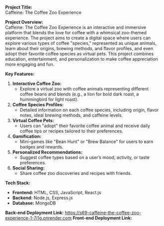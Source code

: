 **Project Title:**  
Caffeine: The Coffee Zoo Experience  

**Project Overview:**  
Caffeine: The Coffee Zoo Experience is an interactive and immersive platform that blends the love for coffee with a whimsical zoo-themed experience. The project aims to create a digital space where users can explore various types of coffee "species," represented as unique animals, learn about their origins, brewing methods, and flavor profiles, and even adopt their favorite coffee species as virtual pets. This project combines education, entertainment, and personalization to make coffee appreciation more engaging and fun.  

**Key Features:**  
1. **Interactive Coffee Zoo:**
   - Explore a virtual zoo with coffee animals representing different coffee beans and blends (e.g., a lion for bold dark roast, a hummingbird for light roast).  
2. **Coffee Species Profiles:**  
   - Detailed information on each coffee species, including origin, flavor notes, ideal brewing methods, and caffeine levels.  
3. **Virtual Coffee Pets:**  
   - Users can "adopt" their favorite coffee animal and receive daily coffee tips or recipes tailored to their preferences.  
4. **Gamification:**  
   - Mini-games like "Bean Hunt" or "Brew Balance" for users to earn badges and rewards.  
5. **Personalized Recommendations:**  
   - Suggest coffee types based on a user’s mood, activity, or taste preferences.  
6. **Social Sharing:**  
   - Share coffee zoo discoveries and recipes with friends.    

**Tech Stack:**  
- **Frontend:** HTML, CSS, JavaScript, React.js 
- **Backend:** Node.js, Express.js 
- **Database:** MongoDB



**Back-end Deployment Link:** https://s69-caffeine-the-coffee-zoo-experience-1-7i1g.onrender.com
**Front-end Deployment Link:**